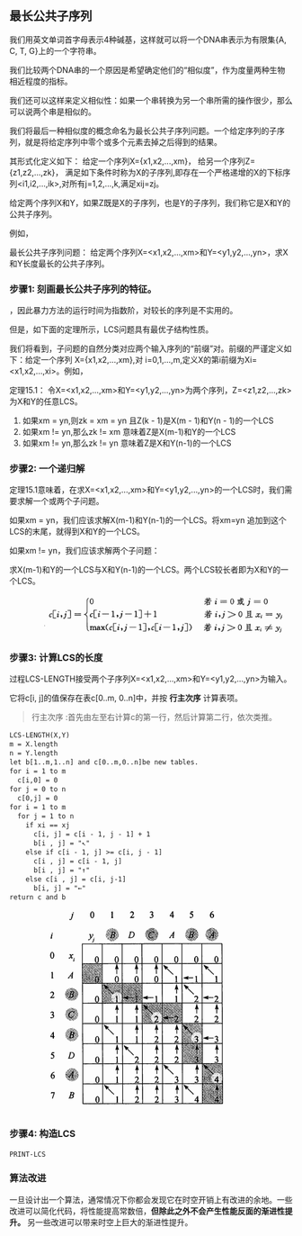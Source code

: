 ## 最长公共子序列

我们用英文单词首字母表示4种碱基，这样就可以将一个DNA串表示为有限集{A, C, T, G}上的一个字符串。

我们比较两个DNA串的一个原因是希望确定他们的“相似度”，作为度量两种生物相近程度的指标。

我们还可以这样来定义相似性：如果一个串转换为另一个串所需的操作很少，那么可以说两个串是相似的。

我们将最后一种相似度的概念命名为最长公共子序列问题。一个给定序列的子序列，就是将给定序列中零个或多个元素去掉之后得到的结果。

其形式化定义如下：
给定一个序列X={x1,x2,...,xm}，
给另一个序列Z={z1,z2,...,zk}，
满足如下条件时称为X的子序列,即存在一个严格递增的X的下标序列<i1,i2,...,ik>,对所有j=1,2,...,k,满足xij=zj。

给定两个序列X和Y，如果Z既是X的子序列，也是Y的子序列，我们称它是X和Y的公共子序列。

例如，

最长公共子序列问题：
给定两个序列X=<x1,x2,...,xm>和Y=<y1,y2,...,yn>，求X和Y长度最长的公共子序列。

### 步骤1: 刻画最长公共子序列的特征。

，因此暴力方法的运行时间为指数阶，对较长的序列是不实用的。

但是，如下面的定理所示，LCS问题具有最优子结构性质。

我们将看到，子问题的自然分类对应两个输入序列的“前缀”对。前缀的严谨定义如下：给定一个序列 X={x1,x2,...,xm},对 i=0,1,...,m,定义X的第i前缀为Xi=<x1,x2,...,xi>。例如，

定理15.1：
令X=<x1,x2,...,xm>和Y=<y1,y2,...,yn>为两个序列，Z=<z1,z2,...,zk>为X和Y的任意LCS。

1. 如果xm = yn,则zk = xm = yn 且Z(k - 1)是X(m - 1)和Y(n - 1)的一个LCS
2. 如果xm != yn,那么zk != xm 意味着Z是X(m-1)和Y的一个LCS
3. 如果xm != yn,那么zk != yn 意味着Z是X和Y(n-1)的一个LCS

### 步骤2: 一个递归解

定理15.1意味着，在求X=<x1,x2,...,xm>和Y=<y1,y2,...,yn>的一个LCS时，我们需要求解一个或两个子问题。

如果xm = yn，我们应该求解X(m-1)和Y(n-1)的一个LCS。将xm=yn 追加到这个LCS的末尾，就得到X和Y的一个LCS。

如果xm != yn，我们应该求解两个子问题：

求X(m-1)和Y的一个LCS与X和Y(n-1)的一个LCS。两个LCS较长者即为X和Y的一个LCS。

![](./01Recursiveformular.png)

### 步骤3: 计算LCS的长度
过程LCS-LENGTH接受两个子序列X=<x1,x2,...,xm>和Y=<y1,y2,...,yn>为输入。

它将c[i, j]的值保存在表c[0..m, 0..n]中，并按 **行主次序** 计算表项。

> 行主次序 :首先由左至右计算c的第一行，然后计算第二行，依次类推。
```
LCS-LENGTH(X,Y)
m = X.length
n = Y.length
let b[1..m,1..n] and c[0..m,0..n]be new tables.
for i = 1 to m
  c[i,0] = 0
for j = 0 to n
  c[0,j] = 0
for i = 1 to m
  for j = 1 to n
    if xi == xj
      c[i, j] = c[i - 1, j - 1] + 1
      b[i , j] = "↖"
    else if c[i - 1, j] >= c[i, j - 1]
      c[i , j] = c[i - 1, j]
      b[i , j] = "↑"
    else c[i , j] = c[i, j-1]
      b[i, j] = "←"
return c and b
```

![](./02ResultGraph.png)

### 步骤4: 构造LCS

```
PRINT-LCS
```

### 算法改进

一旦设计出一个算法，通常情况下你都会发现它在时空开销上有改进的余地。一些改进可以简化代码，将性能提高常数倍，**但除此之外不会产生性能反面的渐进性提升。** 另一些改进可以带来时空上巨大的渐进性提升。
